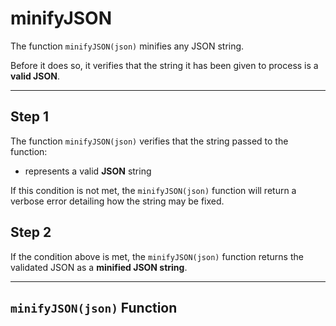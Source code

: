 # minifyJSON
The function `minifyJSON(json)` minifies any JSON string.

Before it does so, it verifies that the string it has been given to process is a **valid JSON**.

______

## Step 1

The function `minifyJSON(json)` verifies that the string passed to the function:

 - represents a valid **JSON** string

If this condition is not met, the `minifyJSON(json)` function will return a verbose error detailing how the string may be fixed.

## Step 2

If the condition above is met, the `minifyJSON(json)` function returns the validated JSON as a **minified JSON string**.

_____

## `minifyJSON(json)` Function

```

```
